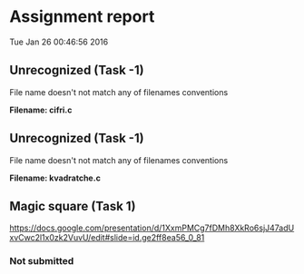 # Assignment report
Tue Jan 26 00:46:56 2016
## Unrecognized (Task -1)
File name doesn't not match any of filenames conventions

**Filename: cifri.c**
## Unrecognized (Task -1)
File name doesn't not match any of filenames conventions

**Filename: kvadratche.c**
## Magic square (Task 1)
https://docs.google.com/presentation/d/1XxmPMCg7fDMh8XkRo6sjJ47adUxvCwc2l1x0zk2VuvU/edit#slide=id.ge2ff8ea56_0_81

### Not submitted
